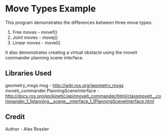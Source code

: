 # Move Types Example

This program demonstrates the differences between three move types:
1. Free moves   - movef()
2. Joint moves  - movej()
3. Linear moves - movel()

It also demonstrates creating a virtual obstacle using the moveit commander planning scene interface.

## Libraries Used
geometry_msgs.msg - http://wiki.ros.org/geometry_msgs
moveit_commander.PlanningSceneInterface - http://docs.ros.org/en/kinetic/api/moveit_commander/html/classmoveit__commander_1_1planning__scene__interface_1_1PlanningSceneInterface.html

## Credit
Author - Alex Rossler